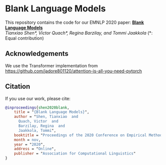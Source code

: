 # Blank Language Models

This repository contains the code for our EMNLP 2020 paper:
[**Blank Language Models**](https://arxiv.org/abs/2002.03079)  
*Tianxiao Shen\*, Victor Quach\*, Regina Barzilay, and Tommi Jaakkola* (\*: Equal contribution)

## Acknowledgements
We use the Transformer implementation from https://github.com/jadore801120/attention-is-all-you-need-pytorch

## Citation

If you use our work, please cite:

```bibtex
@inproceedings{shen2020blank,
    title = "{Blank Language Models}",
    author = "Shen, Tianxiao  and
      Quach, Victor  and
      Barzilay, Regina  and
      Jaakkola, Tommi",
    booktitle = "Proceedings of the 2020 Conference on Empirical Methods in Natural Language Processing",
    month = nov,
    year = "2020",
    address = "Online",
    publisher = "Association for Computational Linguistics"
}
```
